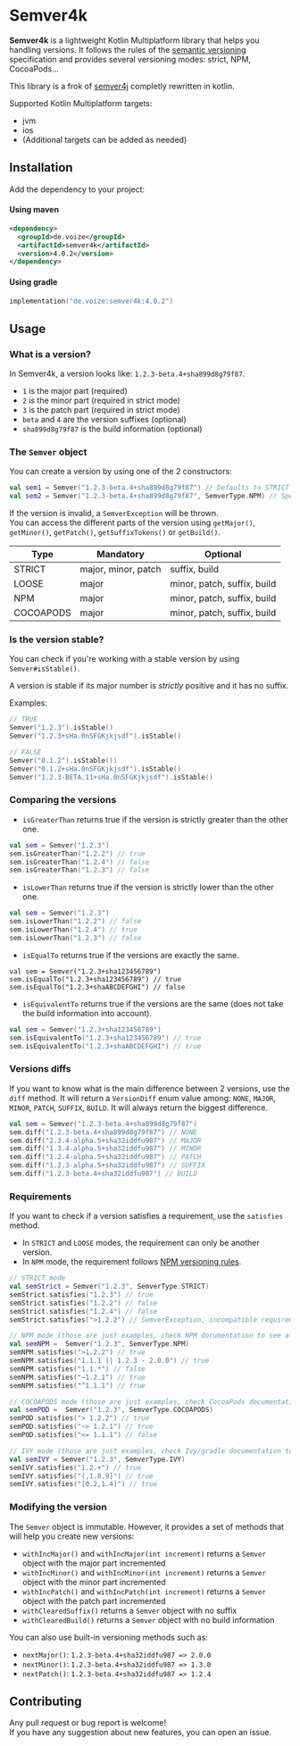 # Semver4k

**Semver4k** is a lightweight Kotlin Multiplatform library that helps you handling versions. It follows the rules of the [semantic versioning](http://semver.org) specification and provides several versioning modes: strict, NPM, CocoaPods...

This library is a frok of [semver4j](https://github.com/vdurmont/semver4j) completly rewritten in kotlin.

Supported Kotlin Multiplatform targets:
* jvm
* ios
* (Additional targets can be added as needed)

## Installation

Add the dependency to your project:

#### Using maven

```xml
<dependency>
  <groupId>de.voize</groupId>
  <artifactId>semver4k</artifactId>
  <version>4.0.2</version>
</dependency>
```

#### Using gradle

```kotlin
implementation("de.voize:semver4k:4.0.2")
```

## Usage

### What is a version?

In Semver4k, a version looks like: `1.2.3-beta.4+sha899d8g79f87`.

- `1` is the major part (required)
- `2` is the minor part (required in strict mode)
- `3` is the patch part (required in strict mode)
- `beta` and `4` are the version suffixes (optional)
- `sha899d8g79f87` is the build information (optional)

### The `Semver` object

You can create a version by using one of the 2 constructors:

```kotlin
val sem1 = Semver("1.2.3-beta.4+sha899d8g79f87") // Defaults to STRICT mode
val sem2 = Semver("1.2.3-beta.4+sha899d8g79f87", SemverType.NPM) // Specify the mode
```

If the version is invalid, a `SemverException` will be thrown.  
You can access the different parts of the version using `getMajor()`, `getMinor()`, `getPatch()`, `getSuffixTokens()` or `getBuild()`.

| Type      | Mandatory           | Optional                    |
| --------- | ------------------- | --------------------------- |
| STRICT    | major, minor, patch | suffix, build               |
| LOOSE     | major               | minor, patch, suffix, build |
| NPM       | major               | minor, patch, suffix, build |
| COCOAPODS | major               | minor, patch, suffix, build |

### Is the version stable?

You can check if you're working with a stable version by using `Semver#isStable()`.

A version is stable if its major number is _strictly_ positive and it has no suffix.

Examples:

```kotlin
// TRUE
Semver("1.2.3").isStable()
Semver("1.2.3+sHa.0nSFGKjkjsdf").isStable()

// FALSE
Semver("0.1.2").isStable())
Semver("0.1.2+sHa.0nSFGKjkjsdf").isStable()
Semver("1.2.3-BETA.11+sHa.0nSFGKjkjsdf").isStable()
```

### Comparing the versions

- `isGreaterThan` returns true if the version is strictly greater than the other one.

```kotlin
val sem = Semver("1.2.3")
sem.isGreaterThan("1.2.2") // true
sem.isGreaterThan("1.2.4") // false
sem.isGreaterThan("1.2.3") // false
```

- `isLowerThan` returns true if the version is strictly lower than the other one.

```kotlin
val sem = Semver("1.2.3")
sem.isLowerThan("1.2.2") // false
sem.isLowerThan("1.2.4") // true
sem.isLowerThan("1.2.3") // false
```

- `isEqualTo` returns true if the versions are exactly the same.

```kotin
val sem = Semver("1.2.3+sha123456789")
sem.isEqualTo("1.2.3+sha123456789") // true
sem.isEqualTo("1.2.3+shaABCDEFGHI") // false
```

- `isEquivalentTo` returns true if the versions are the same (does not take the build information into account).

```kotlin
val sem = Semver("1.2.3+sha123456789")
sem.isEquivalentTo("1.2.3+sha123456789") // true
sem.isEquivalentTo("1.2.3+shaABCDEFGHI") // true
```

### Versions diffs

If you want to know what is the main difference between 2 versions, use the `diff` method. It will return a `VersionDiff` enum value among: `NONE`, `MAJOR`, `MINOR`, `PATCH`, `SUFFIX`, `BUILD`. It will always return the biggest difference.

```kotlin
val sem = Semver("1.2.3-beta.4+sha899d8g79f87")
sem.diff("1.2.3-beta.4+sha899d8g79f87") // NONE
sem.diff("2.3.4-alpha.5+sha32iddfu987") // MAJOR
sem.diff("1.3.4-alpha.5+sha32iddfu987") // MINOR
sem.diff("1.2.4-alpha.5+sha32iddfu987") // PATCH
sem.diff("1.2.3-alpha.5+sha32iddfu987") // SUFFIX
sem.diff("1.2.3-beta.4+sha32iddfu987") // BUILD
```

### Requirements

If you want to check if a version satisfies a requirement, use the `satisfies` method.

- In `STRICT` and `LOOSE` modes, the requirement can only be another version.
- In `NPM` mode, the requirement follows [NPM versioning rules](https://github.com/npm/node-semver).

```kotlin
// STRICT mode
val semStrict = Semver("1.2.3", SemverType.STRICT)
semStrict.satisfies("1.2.3") // true
semStrict.satisfies("1.2.2") // false
semStrict.satisfies("1.2.4") // false
semStrict.satisfies(">1.2.2") // SemverException, incompatible requirement for a STRICT mode

// NPM mode (those are just examples, check NPM documentation to see all the cases)
val semNPM =  Semver("1.2.3", SemverType.NPM)
semNPM.satisfies(">1.2.2") // true
semNPM.satisfies("1.1.1 || 1.2.3 - 2.0.0") // true
semNPM.satisfies("1.1.*") // false
semNPM.satisfies("~1.2.1") // true
semNPM.satisfies("^1.1.1") // true

// COCOAPODS mode (those are just examples, check CocoaPods documentation to see all the cases)
val semPOD =  Semver("1.2.3", SemverType.COCOAPODS)
semPOD.satisfies("> 1.2.2") // true
semPOD.satisfies("~> 1.2.1") // true
semPOD.satisfies("<= 1.1.1") // false

// IVY mode (those are just examples, check Ivy/gradle documentation to see all the cases)
val semIVY = Semver("1.2.3", SemverType.IVY)
semIVY.satisfies("1.2.+") // true
semIVY.satisfies("(,1.8.9]") // true
semIVY.satisfies("[0.2,1.4]") // true
```

### Modifying the version

The `Semver` object is immutable. However, it provides a set of methods that will help you create new versions:

- `withIncMajor()` and `withIncMajor(int increment)` returns a `Semver` object with the major part incremented
- `withIncMinor()` and `withIncMinor(int increment)` returns a `Semver` object with the minor part incremented
- `withIncPatch()` and `withIncPatch(int increment)` returns a `Semver` object with the patch part incremented
- `withClearedSuffix()` returns a `Semver` object with no suffix
- `withClearedBuild()` returns a `Semver` object with no build information

You can also use built-in versioning methods such as:

- `nextMajor()`: `1.2.3-beta.4+sha32iddfu987 => 2.0.0`
- `nextMinor()`: `1.2.3-beta.4+sha32iddfu987 => 1.3.0`
- `nextPatch()`: `1.2.3-beta.4+sha32iddfu987 => 1.2.4`

## Contributing

Any pull request or bug report is welcome!  
If you have any suggestion about new features, you can open an issue.
